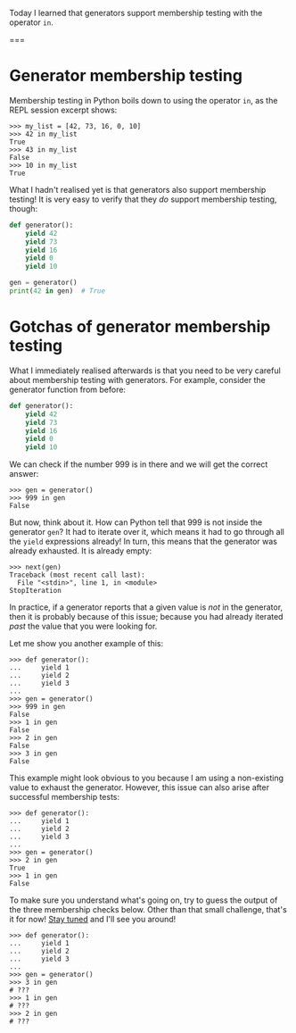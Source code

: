 Today I learned that generators support membership testing with the operator `in`.

===

# Generator membership testing

Membership testing in Python boils down to using the operator `in`, as the REPL session excerpt shows:

```pycon
>>> my_list = [42, 73, 16, 0, 10]
>>> 42 in my_list
True
>>> 43 in my_list
False
>>> 10 in my_list
True
```

What I hadn't realised yet is that generators also support membership testing!
It is very easy to verify that they _do_ support membership testing, though:

```py
def generator():
    yield 42
    yield 73
    yield 16
    yield 0
    yield 10

gen = generator()
print(42 in gen)  # True
```


# Gotchas of generator membership testing

What I immediately realised afterwards is that you need to be very careful about membership testing with generators.
For example, consider the generator function from before:

```py
def generator():
    yield 42
    yield 73
    yield 16
    yield 0
    yield 10
```

We can check if the number 999 is in there and we will get the correct answer:

```pycon
>>> gen = generator()
>>> 999 in gen
False
```

But now, think about it.
How can Python tell that 999 is not inside the generator `gen`?
It had to iterate over it, which means it had to go through all the `yield` expressions already!
In turn, this means that the generator was already exhausted.
It is already empty:

```pycon
>>> next(gen)
Traceback (most recent call last):
  File "<stdin>", line 1, in <module>
StopIteration
```

In practice, if a generator reports that a given value is _not_ in the generator, then it is probably because of this issue; because you had already iterated _past_ the value that you were looking for.

Let me show you another example of this:

```pycon
>>> def generator():
...     yield 1
...     yield 2
...     yield 3
...
>>> gen = generator()
>>> 999 in gen
False
>>> 1 in gen
False
>>> 2 in gen
False
>>> 3 in gen
False
```

This example might look obvious to you because I am using a non-existing value to exhaust the generator.
However, this issue can also arise after successful membership tests:

```pycon
>>> def generator():
...     yield 1
...     yield 2
...     yield 3
...
>>> gen = generator()
>>> 2 in gen
True
>>> 1 in gen
False
```

To make sure you understand what's going on, try to guess the output of the three membership checks below.
Other than that small challenge, that's it for now! [Stay tuned][subscribe] and I'll see you around!

```pycon
>>> def generator():
...     yield 1
...     yield 2
...     yield 3
...
>>> gen = generator()
>>> 3 in gen
# ???
>>> 1 in gen
# ???
>>> 2 in gen
# ???
```

[subscribe]: /subscribe
